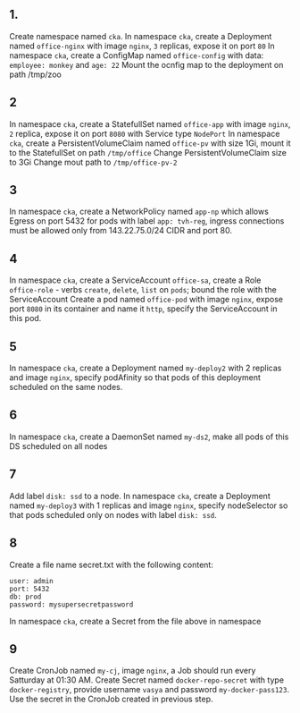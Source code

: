 ## 1.

Create namespace named `cka`.
In namespace `cka`, create a Deployment named `office-nginx` with image `nginx`, `3` replicas, expose it on port `80`
In namespace `cka`, create a ConfigMap named `office-config` with data: `employee: monkey` and `age: 22`
Mount the ocnfig map to the deployment on path /tmp/zoo

## 2

In namespace `cka`, create a StatefullSet named `office-app` with image `nginx`, `2` replica, expose it on port `8080` with Service type `NodePort`
In namespace `cka`, create a PersistentVolumeClaim named `office-pv` with size 1Gi, mount it to the StatefullSet on path `/tmp/office`
Change PersistentVolumeClaim size to 3Gi
Change mout path to  `/tmp/office-pv-2`


## 3

In namespace `cka`, create a NetworkPolicy named `app-np` which allows Egress on port 5432 for pods with label `app: tvh-reg`, ingress connections must be allowed only from 143.22.75.0/24 CIDR and port 80.

## 4

In namespace `cka`, create a ServiceAccount `office-sa`, create a Role `office-role` - verbs `create`, `delete`, `list` on `pods`; bound the role with the ServiceAccount
Create a pod named `office-pod` with image `nginx`, expose port `8080` in its container and name it `http`, specify the ServiceAccount in this pod.

## 5

In namespace `cka`, create a Deployment named `my-deploy2` with 2 replicas and image `nginx`, specify podAfinity so that pods of this deployment scheduled on the same nodes.

## 6 

In namespace `cka`, create a DaemonSet named `my-ds2`, make all pods of this DS scheduled on all nodes

## 7 

Add label `disk: ssd` to a node.
In namespace `cka`, create a Deployment named `my-deploy3` with 1 replicas and image `nginx`, specify nodeSelector so that pods scheduled only on nodes with label `disk: ssd`.

## 8

Create a file name secret.txt with the following content:
```
user: admin
port: 5432
db: prod
password: mysupersecretpassword
```
In namespace `cka`, create a Secret from the file above in namespace

## 9

Create CronJob named `my-cj`, image `nginx`, a Job should run every Satturday at 01:30 AM.
Create Secret named `docker-repo-secret` with type `docker-registry`, provide username `vasya` and password `my-docker-pass123`. Use the secret in the CronJob created in previous step.
